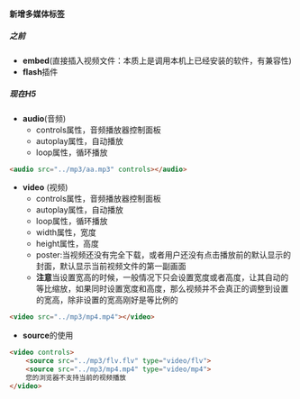 #### 新增多媒体标签

##### 之前

- **embed**(直接插入视频文件：本质上是调用本机上已经安装的软件，有兼容性)
- **flash**插件

##### 现在H5 

- **audio**(音频)
  - controls属性，音频播放器控制面板
  - autoplay属性，自动播放
  - loop属性，循环播放

``` html
<audio src="../mp3/aa.mp3" controls></audio>
```

- **video** (视频)
  - controls属性，音频播放器控制面板
  - autoplay属性，自动播放
  - loop属性，循环播放
  - width属性，宽度
  - height属性，高度
  - poster:当视频还没有完全下载，或者用户还没有点击播放前的默认显示的封面，默认显示当前视频文件的第一副画面
  - **注意**当设置宽高的时候，一般情况下只会设置宽度或者高度，让其自动的等比缩放，如果同时设置宽度和高度，那么视频并不会真正的调整到设置的宽高，除非设置的宽高刚好是等比例的

``` html
<video src="../mp3/mp4.mp4"></video>
```

- **source**的使用

``` html
<video controls>
	<source src="../mp3/flv.flv" type="video/flv">
    <source src="../mp3/mp4.mp4" type="video/mp4">
    您的浏览器不支持当前的视频播放
</video>
```